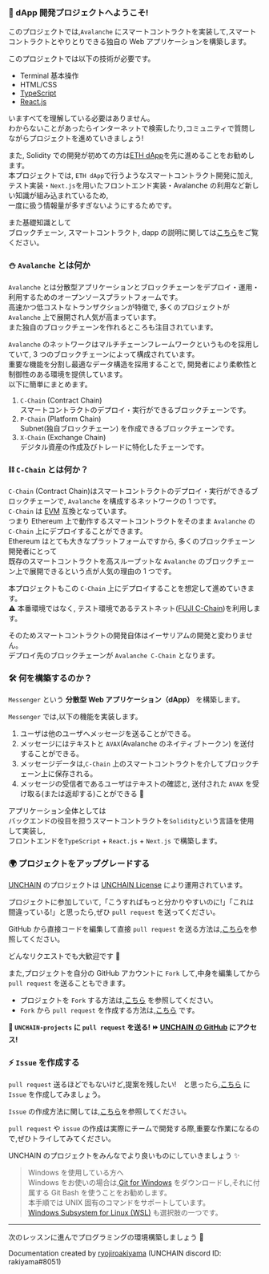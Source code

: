### 👋 dApp 開発プロジェクトへようこそ!

このプロジェクトでは,`Avalanche` にスマートコントラクトを実装して,スマートコントラクトとやりとりできる独自の Web アプリケーションを構築します。

このプロジェクトでは以下の技術が必要です。

- Terminal 基本操作
- HTML/CSS
- [TypeScript](https://typescriptbook.jp/overview/features)
- [React.js](https://ja.reactjs.org/)

いますべてを理解している必要はありません。  
わからないことがあったらインターネットで検索したり,コミュニティで質問しながらプロジェクトを進めていきましょう!

また, Solidity での開発が初めての方は[ETH dApp](https://app.unchain.tech/learn/ETH-dApp)を先に進めることをお勧めします。  
本プロジェクトでは, `ETH dApp`で行うようなスマートコントラクト開発に加え,  
テスト実装・`Next.js`を用いたフロントエンド実装・Avalanche の利用など新しい知識が組み込まれているため,  
一度に扱う情報量が多すぎないようにするためです。

また基礎知識として  
ブロックチェーン, スマートコントラクト, dapp の説明に関しては[こちら](https://unchain-portal.netlify.app/projects/101-ETH-dApp/section-0-Lesson-1)をご覧ください。

### ⛄ `Avalanche` とは何か

`Avalanche` とは分散型アプリケーションとブロックチェーンをデプロイ・運用・利用するためのオープンソースプラットフォームです。  
高速かつ低コストなトランザクションが特徴で, 多くのプロジェクトが `Avalanche` 上で展開され人気が高まっています。  
また独自のブロックチェーンを作れるところも注目されています。

`Avalanche` のネットワークはマルチチェーンフレームワークというものを採用していて, 3 つのブロックチェーンによって構成されています。  
重要な機能を分割し最適なデータ構造を採用することで, 開発者により柔軟性と制御性のある環境を提供しています。  
以下に簡単にまとめます。

1. `C-Chain` (Contract Chain)  
   スマートコントラクトのデプロイ・実行ができるブロックチェーンです。
2. `P-Chain` (Platform Chain)  
   Subnet(独自ブロックチェーン) を作成できるブロックチェーンです。
3. `X-Chain` (Exchange Chain)  
   デジタル資産の作成及びトレードに特化したチェーンです。

### ⛓️ `C-Chain` とは何か？

`C-Chain` (Contract Chain)はスマートコントラクトのデプロイ・実行ができるブロックチェーンで, `Avalanche` を構成するネットワークの 1 つです。  
`C-Chain` は [EVM](https://phemex.com/ja/academy/%E3%82%A4%E3%83%BC%E3%82%B5%E3%83%AA%E3%82%A2%E3%83%A0%E3%83%90%E3%83%BC%E3%83%81%E3%83%A3%E3%83%AB%E3%83%9E%E3%82%B7%E3%83%B3-%E3%81%9D%E3%81%AE%E4%BB%95%E7%B5%84%E3%81%BF%E3%81%A8%E3%81%AF#:~:text=%E3%82%A4%E3%83%BC%E3%82%B5%E3%83%AA%E3%82%A2%E3%83%A0%E3%83%90%E3%83%BC%E3%83%81%E3%83%A3%E3%83%AB%E3%83%9E%E3%82%B7%E3%83%B3%EF%BC%88EVM,%E3%81%99%E3%82%8B%E3%81%93%E3%81%A8%E3%81%8C%E3%81%A7%E3%81%8D%E3%81%BE%E3%81%99%E3%80%82) 互換となっています。  
つまり Ethereum 上で動作するスマートコントラクトをそのまま `Avalanche` の `C-Chain` 上にデプロイすることができます。  
Ethereum はとても大きなプラットフォームですから, 多くのブロックチェーン開発者にとって  
既存のスマートコントラクトを高スループットな `Avalanche` のブロックチェーン上で展開できるという点が人気の理由の 1 つです。

本プロジェクトもこの `C-Chain` 上にデプロイすることを想定して進めていきます。  
⚠️ 本番環境ではなく, テスト環境であるテストネット([FUJI C-Chain](https://docs.avax.network/quickstart/fuji-workflow))を利用します。

そのためスマートコントラクトの開発自体はイーサリアムの開発と変わりません。  
デプロイ先のブロックチェーンが `Avalanche C-Chain` となります。

### 🛠 何を構築するのか？

`Messenger` という **分散型 Web アプリケーション（dApp）** を構築します。

`Messenger` では,以下の機能を実装します。

1. ユーザは他のユーザへメッセージを送ることができる。
2. メッセージにはテキストと `AVAX`(Avalanche のネイティブトークン) を送付することができる。
3. メッセージデータは,`C-Chain` 上のスマートコントラクトを介してブロックチェーン上に保存される。
4. メッセージの受信者であるユーザはテキストの確認と, 送付された `AVAX` を受け取る(または返却する)ことができる 🎉

アプリケーション全体としては  
バックエンドの役目を担うスマートコントラクトを`Solidity`という言語を使用して実装し,  
フロントエンドを`TypeScript` + `React.js` + `Next.js` で構築します。

### 🌍 プロジェクトをアップグレードする

[UNCHAIN](https://app.shiftbase.xyz) のプロジェクトは [UNCHAIN License](https://github.com/unchain-dev/UNCHAIN-projects/blob/main/LICENSE) により運用されています。

プロジェクトに参加していて,「こうすればもっと分かりやすいのに!」「これは間違っている!」と思ったら,ぜひ `pull request` を送ってください。

GitHub から直接コードを編集して直接 `pull request` を送る方法は,[こちら](https://docs.github.com/ja/repositories/working-with-files/managing-files/editing-files#editing-files-in-another-users-repository)を参照してください。

どんなリクエストでも大歓迎です 🎉

また,プロジェクトを自分の GitHub アカウントに `Fork` して,中身を編集してから `pull request` を送ることもできます。

- プロジェクトを `Fork` する方法は,[こちら](https://docs.github.com/ja/get-started/quickstart/fork-a-repo) を参照してください。
- `Fork` から `pull request` を作成する方法は,[こちら](https://docs.github.com/ja/pull-requests/collaborating-with-pull-requests/proposing-changes-to-your-work-with-pull-requests/creating-a-pull-request-from-a-fork) です。

**👋 `UNCHAIN-projects` に `pull request` を送る! ⏩ [UNCHAIN の GitHub](https://github.com/shiftbase-xyz/UNCHAIN-projects) にアクセス!**

### ⚡️ `Issue` を作成する

`pull request` 送るほどでもないけど,提案を残したい!　と思ったら,[こちら](https://github.com/shiftbase-xyz/UNCHAIN-projects/issues) に `Issue` を作成してみましょう。

`Issue` の作成方法に関しては,[こちら](https://docs.github.com/ja/issues/tracking-your-work-with-issues/creating-an-issue)を参照してください。

`pull request` や `issue` の作成は実際にチームで開発する際,重要な作業になるので,ぜひトライしてみてください。

UNCHAIN のプロジェクトをみんなでより良いものにしていきましょう ✨

> Windows を使用している方へ  
> Windows をお使いの場合は,[Git for Windows](https://gitforwindows.org/) をダウンロードし,それに付属する Git Bash を使うことをお勧めします。  
> 本手順では UNIX 固有のコマンドをサポートしています。  
> [Windows Subsystem for Linux (WSL)](https://docs.microsoft.com/en-us/windows/wsl/install) も選択肢の一つです。

---

次のレッスンに進んでプログラミングの環境構築しましょう 🎉

Documentation created by [ryojiroakiyama](https://github.com/ryojiroakiyama) (UNCHAIN discord ID: rakiyama#8051)
